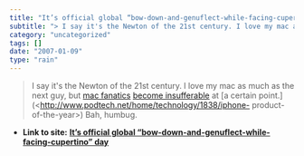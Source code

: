 ```yaml
---
title: "It’s official global “bow-down-and-genuflect-while-facing-cupertino” day"
subtitle: "> I say it's the Newton of the 21st century. I love my mac as much as the next"
category: "uncategorized"
tags: []
date: "2007-01-09"
type: "rain"
---
```

>
> I say it's the Newton of the 21st century. I love my mac as much as the next
> guy, but [mac
> fanatics](<http://feeds.feedburner.com/%7Er/macmerc/%7E3/73044783/3756>)
> [become
> insufferable](<http://feeds.macworld.com/%7Er/macworld/all/%7E3/73058068/index.php>)
> at [a certain point.](<http://www.podtech.net/home/technology/1838/iphone-
> product-of-the-year>) Bah, humbug.


* **Link to site:** **[It’s official global “bow-down-and-genuflect-while-facing-cupertino” day](None)**